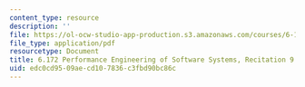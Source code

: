 ```yaml
---
content_type: resource
description: ''
file: https://ol-ocw-studio-app-production.s3.amazonaws.com/courses/6-172-performance-engineering-of-software-systems-fall-2018/edc0cd9509aecd107836c3fbd90bc86c_MIT6_172F18_rec9.pdf
file_type: application/pdf
resourcetype: Document
title: 6.172 Performance Engineering of Software Systems, Recitation 9
uid: edc0cd95-09ae-cd10-7836-c3fbd90bc86c
---
```

